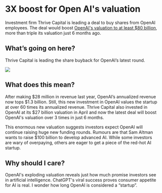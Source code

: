 # 3X boost for Open AI's valuation

Investment firm Thrive Capital is leading a deal to buy shares from OpenAI employees. The deal would boost [OpenAI's valuation to at least $80 billion](https://www.theinformation.com/articles/thrive-capital-to-lead-purchase-of-openai-employee-shares-at-80-billion-plus-valuation?utm_source=bensbites\&utm_medium=referral\&utm_campaign=3x-boost-for-open-ai-s-valuation), more than triple its valuation just 6 months ago.

## What’s going on here?

Thrive Capital is leading the share buyback for OpenAI’s latest round.

![](https://media.beehiiv.com/cdn-cgi/image/fit=scale-down,format=auto,onerror=redirect,quality=80/uploads/asset/file/3082709a-1799-436f-99b2-63a7874b3714/image.png)

## What does this mean?

After making $28 million in revenue last year, OpenAI’s annualized revenue now tops $1.3 billion. Still, this new investment in OpenAI values the startup at over 60 times its annualized revenue. Thrive Capital also invested in OpenAI at its $27 billion valuation in April and now the latest deal will boost OpenAI's valuation over 3 times in just 6 months.

This enormous new valuation suggests investors expect OpenAI will continue raising huge new funding rounds. Rumours are that Sam Altman wants to raise $100 billion to develop advanced AI. While some investors are wary of overpaying, others are eager to get a piece of the red-hot AI startup.

## Why should I care?

OpenAI's exploding valuation reveals just how much promise investors see in artificial intelligence. ChatGPT's viral success proves consumer appetite for AI is real. I wonder how long OpenAI is considered a “startup”.
